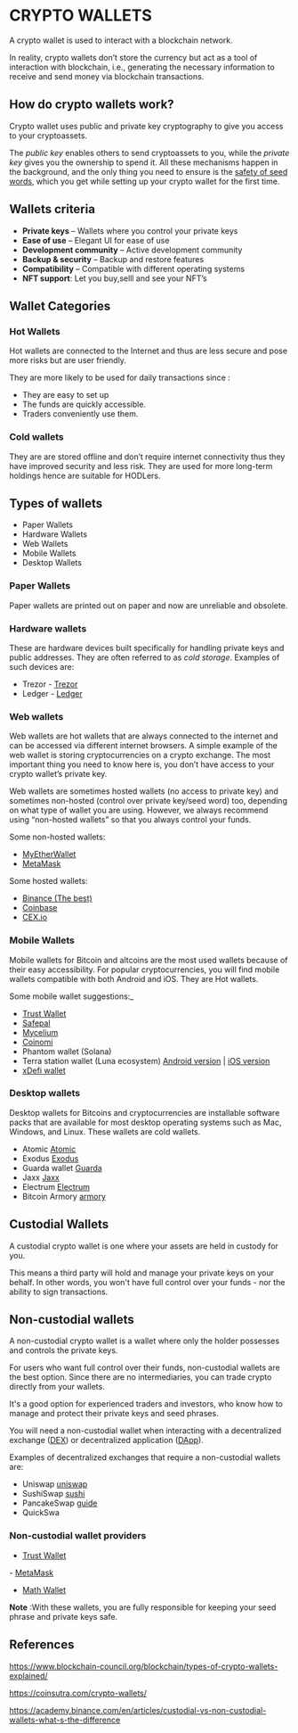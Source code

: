 # CRYPTO WALLETS

A crypto wallet is used to interact with a blockchain network.

In reality, crypto wallets don’t store the currency but act as a tool of interaction with blockchain, i.e., generating the necessary information to receive and send money via blockchain transactions.

## How do crypto wallets work?

Crypto wallet uses public and private key cryptography to give you access to your cryptoassets.

The *public key* enables others to send cryptoassets to you, while the *private key* gives you the ownership to spend it. All these mechanisms happen in the background, and the only thing you need to ensure is the [safety of seed words](https://coinsutra.com/keep-recovery-seed-safe-secure/), which you get while setting up your crypto wallet for the first time.

## Wallets criteria

- **Private keys** – Wallets where you control your private keys
- **Ease of use** – Elegant UI for ease of use
- **Development community** – Active development community
- **Backup & security** – Backup and restore features
- **Compatibility** – Compatible with different operating systems
- **NFT support**: Let you buy,selll and see your NFT’s

## Wallet Categories

### Hot Wallets

 Hot wallets are connected to the Internet and thus are less secure and pose more risks but are user friendly.

They are more likely to be used for daily transactions since :

- They are easy to set up
- The funds are quickly accessible.
- Traders conveniently use them.

### Cold wallets

 They are are stored offline and don’t require internet connectivity thus they have improved security and less risk.
 They are used  for more long-term holdings hence are suitable for HODLers.

## Types of wallets

- Paper Wallets
- Hardware Wallets
- Web Wallets
- Mobile Wallets
- Desktop Wallets

### Paper Wallets

Paper wallets are printed out on paper and now are unreliable and obsolete.

### Hardware wallets

 These are hardware devices built specifically for handling private keys and public addresses.
 They are often referred to as *cold storage*.
 Examples of such devices are:

- Trezor - [Trezor](https://shop.trezor.io/)
- Ledger - [Ledger](https://www.ledger.com/)

### Web wallets

Web wallets are hot wallets that are always connected to the internet and can be accessed via different internet browsers.
A simple example of the web wallet is storing cryptocurrencies on a crypto exchange. The most important thing you need to know here is, you don’t have access to your crypto wallet’s private key.

Web wallets are sometimes hosted wallets (no access to private key) and sometimes non-hosted (control over private key/seed word) too, depending on what type of wallet you are using. However, we always recommend using “non-hosted wallets” so that you always control your funds.

Some non-hosted wallets:

- [MyEtherWallet](https://www.myetherwallet.com/)
- [MetaMask](https://metamask.io/)

Some hosted wallets:

- [Binance (The best)](https://coinsutra.com/binance-exchange-review-safe-reliable/)
- [Coinbase](https://coinsutra.com/goto/coinbase/)
- [CEX.io](https://coinsutra.com/goto/cex/)

### Mobile Wallets

Mobile wallets for Bitcoin and altcoins are the most used wallets because of their easy accessibility. For popular cryptocurrencies, you will find mobile wallets compatible with both Android and iOS.
They are Hot wallets.

Some mobile wallet suggestions:_

- [Trust Wallet](https://coinsutra.com/goto/trustwallet/)
- [Safepal](https://coinsutra.com/goto/safepalapp/)
- [Mycelium](https://coinsutra.com/go/MyCeliumiOS/)
- [Coinomi](https://coinsutra.com/go/coinomi/)
- Phantom wallet (Solana)
- Terra station wallet (Luna ecosystem) [Android version](https://play.google.com/store/apps/details?id=money.terra.station&hl=en_IN&gl=US) | [iOS version](https://apps.apple.com/us/app/terra-station/id1548434735)
- [xDefi wallet](https://coinsutra.com/goto/xdefi/)

### Desktop wallets

Desktop wallets for Bitcoins and cryptocurrencies are installable software packs that are available for most desktop operating systems such as Mac, Windows, and Linux.
These wallets are cold wallets.

- Atomic [Atomic](https://atomicwallet.io/)
- Exodus [Exodus](https://www.exodus.com/)
- Guarda wallet [Guarda](https://guarda.com/)
- Jaxx [Jaxx](https://jaxx.io/)
- Electrum [Electrum](https://electrum.org/#home)
- Bitcoin Armory [armory](https://www.bitcoinarmory.com/)

## Custodial Wallets

A custodial crypto wallet is one where your assets are held in custody for you.

This means a third party will hold and manage your private keys on your behalf. In other words, you won't have full control over your funds - nor the ability to sign transactions.

## Non-custodial wallets

A non-custodial crypto wallet is a wallet where only the holder possesses and controls the private keys.

For users who want full control over their funds, non-custodial wallets are the best option. Since there are no intermediaries, you can trade crypto directly from your wallets.

It's a good option for experienced traders and investors, who know how to manage and protect their private keys and seed phrases.

You will need a non-custodial wallet when interacting with a decentralized exchange ([DEX](https://academy.binance.com/en/articles/what-is-a-decentralized-exchange-dex)) or decentralized application ([DApp](https://academy.binance.com/en/glossary/decentralized-application)).  

Examples of decentralized exchanges that require a non-custodial wallets are:

- Uniswap [uniswap](https://uniswap.org/)
- SushiSwap [sushi](https://www.sushi.com/)
- PancakeSwap [guide](https://academy.binance.com/en/articles/a-guide-to-pancakeswap)
- QuickSwa

### Non-custodial wallet providers

- [Trust Wallet](https://academy.binance.com/en/articles/what-is-trust-wallet)

- [MetaMask](https://academy.binance.com/en/articles/how-to-use-metamask)

- [Math Wallet](https://docs.binance.org/smart-chain/wallet/math.html)

**Note** :With these wallets, you are fully responsible for keeping your seed phrase and private keys safe.

## References

<https://www.blockchain-council.org/blockchain/types-of-crypto-wallets-explained/>

<https://coinsutra.com/crypto-wallets/>

<https://academy.binance.com/en/articles/custodial-vs-non-custodial-wallets-what-s-the-difference>
